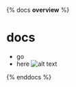{% docs __overview__ %}

# docs
- go
- here
![alt text](https://images.unsplash.com/photo-1568702846914-96b305d2aaeb?ixlib=rb-4.0.3&ixid=MnwxMjA3fDB8MHxleHBsb3JlLWZlZWR8M3x8fGVufDB8fHx8&w=1000&q=80)
 
{% enddocs %}